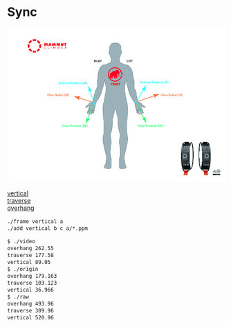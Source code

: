 # Sync

<p align="center"><img src="hand.png"/></p>

[vertical](https://n.ethz.ch/~lisergey/vertical.mp4)</br>
[traverse](https://n.ethz.ch/~lisergey/traverse.mp4)</br>
[overhang](https://n.ethz.ch/~lisergey/overhang.mp4)


```
./frame vertical a
./add vertical b c a/*.ppm
```

```
$ ./video
overhang 262.55
traverse 177.58
vertical 89.05
$ ./origin
overhang 179.163
traverse 103.123
vertical 36.966
$ ./raw
overhang 493.96
traverse 309.96
vertical 520.96
```